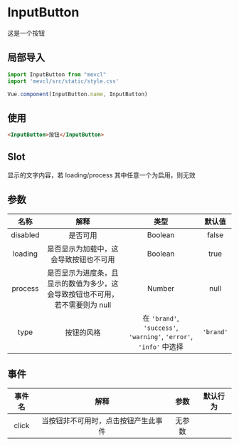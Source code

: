 # InputButton

这是一个按钮

## 局部导入
```js
import InputButton from "mevcl"
import 'mevcl/src/static/style.css'

Vue.component(InputButton.name, InputButton)
```

## 使用
```html
<InputButton>按钮</InputButton>
```

## Slot

显示的文字内容，若 loading/process 其中任意一个为启用，则无效

## 参数

| 名称 | 解释 | 类型 | 默认值 |
|:-:|:-:|:-:|:-:|
| disabled | 是否可用 | Boolean | false |
| loading | 是否显示为加载中，这会导致按钮也不可用 | Boolean | true |
| process | 是否显示为进度条，且显示的数值为多少，这会导致按钮也不可用，若不需要则为 null | Number | null |
| type | 按钮的风格 | 在 `'brand'`, `'success'`, `'warning'`, `'error'`, `'info'` 中选择 | `'brand'` |

## 事件

| 事件名 | 解释 | 参数 | 默认行为 |
|:-:|:-:|:-:|:-:|
| click | 当按钮非不可用时，点击按钮产生此事件 | 无参数 | |
